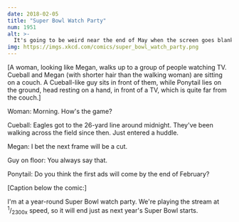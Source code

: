 ```yaml
---
date: 2018-02-05
title: "Super Bowl Watch Party"
num: 1951
alt: >-
  It's going to be weird near the end of May when the screen goes blank for over 18 hours.
img: https://imgs.xkcd.com/comics/super_bowl_watch_party.png
---
```

[A woman, looking like Megan, walks up to a group of people watching TV. Cueball and Megan (with shorter hair than the walking woman) are sitting on a couch. A Cueball-like guy sits in front of them, while Ponytail lies on the ground, head resting on a hand, in front of a TV, which is quite far from the couch.]

Woman: Morning. How's the game?

Cueball: Eagles got to the 26-yard line around midnight.  They've been walking across the field since then.  Just entered a huddle.

Megan: I bet the next frame will be a cut.

Guy on floor: You always say that.

Ponytail: Do you think the first ads will come by the end of February?

[Caption below the comic:]

I'm at a year-round Super Bowl watch party. We're playing the stream at <sup>1</sup>/<sub>2300x</sub> speed, so it will end just as next year's Super Bowl starts.